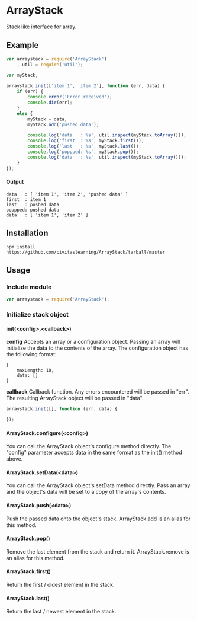 ArrayStack
==========

Stack like interface for array.


## Example

```javascript
var arraystack = require('ArrayStack')
	, util = require('util');

var myStack;

arraystack.init(['item 1', 'item 2'], function (err, data) {
	if (err) {
		console.error('Error received');
		console.dir(err);
	}
	else {
		myStack = data;
		myStack.add('pushed data');

		console.log('data   : %s', util.inspect(myStack.toArray()));
		console.log('first  : %s', myStack.first());
		console.log('last   : %s', myStack.last());
		console.log('poppped: %s', myStack.pop());
		console.log('data   : %s', util.inspect(myStack.toArray()));
	}
});
```
#### Output
```
data   : [ 'item 1', 'item 2', 'pushed data' ]
first  : item 1
last   : pushed data
poppped: pushed data
data   : [ 'item 1', 'item 2' ]
```

## Installation

```
npm install https://github.com/civitaslearning/ArrayStack/tarball/master
```

## Usage

### Include module

```javascript
var arraystack = require('ArrayStack');
```

### Initialize stack object

#### init(&lt;config&gt;,&lt;callback&gt;)
**config**
Accepts an array or a configuration object. Passing an array will initialize
the data to the contents of the array. The configuration object has the
following format:

```
{
	maxLength: 10,
	data: []
}
```

**callback**
Callback function. Any errors encountered will be passed in "err". The
resulting ArrayStack object will be passed in "data".

```javascript
arraystack.init([], function (err, data) {

});
```

#### ArrayStack.configure(&lt;config&gt;)
You can call the ArrayStack object's configure method directly. The "config"
parameter accepts data in the same format as the init() method above.

#### ArrayStack.setData(&lt;data&gt;)
You can call the ArrayStack object's setData method directly. Pass an array
and the object's data will be set to a copy of the array's contents.

#### ArrayStack.push(&lt;data&gt;)
Push the passed data onto the object's stack. ArrayStack.add is an alias for
this method.

#### ArrayStack.pop()
Remove the last element from the stack and return it. ArrayStack.remove is an
alias for this method.

#### ArrayStack.first()
Return the first / oldest element in the stack.

#### ArrayStack.last()
Return the last / newest element in the stack.

